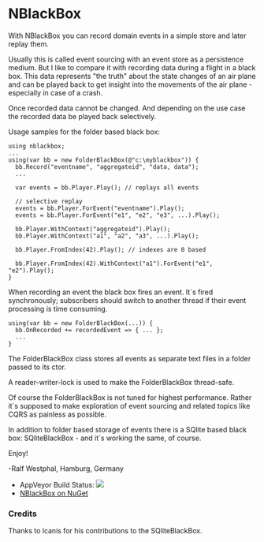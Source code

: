 # NBlackBox

With NBlackBox you can record domain events in a simple store and later replay them.

Usually this is called event sourcing with an event store as a persistence medium.
But I like to compare it with recording data during a flight in a black box.
This data represents "the truth" about the state changes of an air plane and can be
played back to get insight into the movements of the air plane - especially in case of a crash.

Once recorded data cannot be changed. And depending on the use case the recorded data be played back selectively.

Usage samples for the folder based black box:

```
using nblackbox;
...
using(var bb = new FolderBlackBox(@"c:\myblackbox")) {
  bb.Record("eventname", "aggregateid", "data, data");
  ...

  var events = bb.Player.Play(); // replays all events

  // selective replay
  events = bb.Player.ForEvent("eventname").Play();
  events = bb.Player.ForEvent("e1", "e2", "e3", ...).Play();

  bb.Player.WithContext("aggregateid").Play();
  bb.Player.WithContext("a1", "a2", "a3", ...).Play();

  bb.Player.FromIndex(42).Play(); // indexes are 0 based

  bb.Player.FromIndex(42).WithContext("a1").ForEvent("e1", "e2").Play();
}
```

When recording an event the black box fires an event. It´s fired synchronously; 
subscribers should switch to another thread if their event processing is time consuming.

```
using(var bb = new FolderBlackBox(...)) {
  bb.OnRecorded += recordedEvent => { ... };
  ...
}

```

The FolderBlackBox class stores all events as separate text files in a folder passed to its ctor.

A reader-writer-lock is used to make the FolderBlackBox thread-safe.

Of course the FolderBlackBox is not tuned for highest performance. Rather it´s supposed to make exploration of event sourcing and related topics like CQRS as painless as possible.

In addition to folder based storage of events there is a SQlite based black box: SQliteBlackBox - and it´s working the same, of course.

Enjoy!

-Ralf Westphal, Hamburg, Germany

* AppVeyor Build Status: [![](https://ci.appveyor.com/api/projects/status?id=s4p0yx7gjbf7f8db)](http://www.appveyor.com/)
* [NBlackBox on NuGet](https://www.nuget.org/packages/nblackbox)

### Credits
Thanks to lcanis for his contributions to the SQliteBlackBox.
